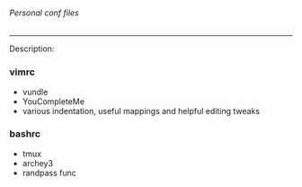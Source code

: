###### Personal conf files
--------------
Description:
### vimrc
- vundle
- YouCompleteMe
- various indentation, useful mappings and helpful editing tweaks
### bashrc
- tmux
- archey3
- randpass func

